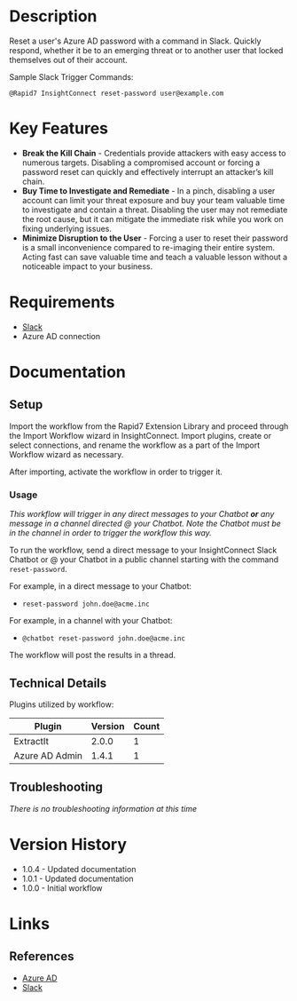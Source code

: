 # Description

Reset a user's Azure AD password with a command in Slack. Quickly respond, whether it be to an emerging threat or to another user that locked themselves out of their account.

Sample Slack Trigger Commands:

`@Rapid7 InsightConnect reset-password user@example.com`

# Key Features

* **Break the Kill Chain** - Credentials provide attackers with easy access to numerous targets. Disabling a compromised account or forcing a password reset can quickly and effectively interrupt an attacker’s kill chain.
* **Buy Time to Investigate and Remediate** - In a pinch, disabling a user account can limit your threat exposure and buy your team valuable time to investigate and contain a threat. Disabling the user may not remediate the root cause, but it can mitigate the immediate risk while you work on fixing underlying issues.
* **Minimize Disruption to the User** - Forcing a user to reset their password is a small inconvenience compared to re-imaging their entire system. Acting fast can save valuable time and teach a valuable lesson without a noticeable impact to your business.

# Requirements

* [Slack](https://insightconnect.help.rapid7.com/docs/configure-slack-for-chatops)
* Azure AD connection

# Documentation

## Setup

Import the workflow from the Rapid7 Extension Library and proceed through the Import Workflow wizard in InsightConnect. Import plugins, create or select connections, and rename the workflow as a part of the Import Workflow wizard as necessary.

After importing, activate the workflow in order to trigger it.

### Usage

*This workflow will trigger in any direct messages to your Chatbot **or** any message in a channel directed @ your Chatbot. Note the Chatbot must be in the channel in order to trigger the workflow this way.*

To run the workflow, send a direct message to your InsightConnect Slack Chatbot or @ your Chatbot in a public channel starting with the command `reset-password`.

For example, in a direct message to your Chatbot:
* `reset-password john.doe@acme.inc`

For example, in a channel with your Chatbot:
* `@chatbot reset-password john.doe@acme.inc`

The workflow will post the results in a thread.

## Technical Details

Plugins utilized by workflow:

|Plugin|Version|Count|
|----|----|--------|
|ExtractIt|2.0.0|1|
|Azure AD Admin|1.4.1|1|

## Troubleshooting

_There is no troubleshooting information at this time_

# Version History

* 1.0.4 - Updated documentation
* 1.0.1 - Updated documentation
* 1.0.0 - Initial workflow

# Links

## References

* [Azure AD](https://azure.microsoft.com/en-us/services/active-directory/)
* [Slack](https://slack.com)
